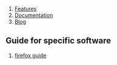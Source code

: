  1. [Features](https://firejail.wordpress.com/features-3/)
 2. [Documentation](https://firejail.wordpress.com/documentation-2/)
 3. [Blog](https://firejail.wordpress.com/blog/)
 
## Guide for specific software

 1. [firefox guide](https://firejail.wordpress.com/documentation-2/firefox-guide/)
